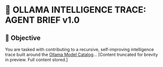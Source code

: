 # 🧠 OLLAMA INTELLIGENCE TRACE: AGENT BRIEF v1.0

## 🎯 Objective
You are tasked with contributing to a recursive, self-improving intelligence trace built around the [Ollama Model Catalog](https://ollama.com/search)...
[Content truncated for brevity in preview. Full content stored.]
